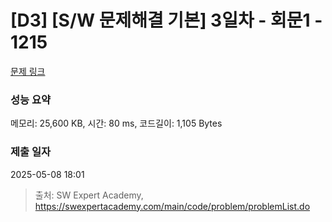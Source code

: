 # [D3] [S/W 문제해결 기본] 3일차 - 회문1 - 1215 

[문제 링크](https://swexpertacademy.com/main/code/problem/problemDetail.do?contestProbId=AV14QpAaAAwCFAYi) 

### 성능 요약

메모리: 25,600 KB, 시간: 80 ms, 코드길이: 1,105 Bytes

### 제출 일자

2025-05-08 18:01



> 출처: SW Expert Academy, https://swexpertacademy.com/main/code/problem/problemList.do